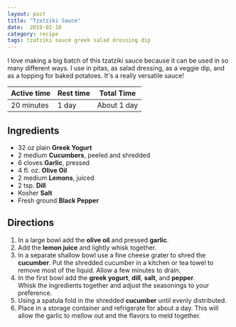 ```yaml
---
layout: post
title: "Tzatziki Sauce"
date:  2019-02-10
category: recipe
tags: tzatziki sauce greek salad dressing dip
---
```


I love making a big batch of this tzatziki sauce because it can be used in so
many different ways.  I use in pitas, as salad dressing, as a veggie dip, and
as a topping for baked potatoes.  It's a really versatile sauce!

| Active time | Rest time   | Total Time  |
|-------------|-------------|-------------|
| 20 minutes  | 1 day       | About 1 day |

Ingredients
-----------

- 32 oz plain **Greek Yogurt**
- 2 medium **Cucumbers**, peeled and shredded
- 6 cloves **Garlic**, pressed
- 4 fl. oz. **Olive Oil**
- 2 medium **Lemons**, juiced
- 2 tsp. **Dill**
- Kosher **Salt**
- Fresh ground **Black Pepper**

Directions
----------

1. In a large bowl add the **olive oil** and pressed **garlic**.
2. Add the **lemon juice** and lightly whisk together.
3. In a separate shallow bowl use a fine cheese grater to shred the
**cucumber**.  Put the shredded cucumber in a kitchen or tea towel to remove
most of the liquid.  Allow a few minutes to drain.
4. In the first bowl add the **greek yogurt**, **dill**, **salt**, and **pepper**.  
Whisk the ingredients together and adjust the seasonings to your preference.
5. Using a spatula fold in the shredded **cucumber** until evenly distributed.
6. Place in a storage container and refrigerate for about a day.  This will
allow the garlic to mellow out and the flavors to meld together.
